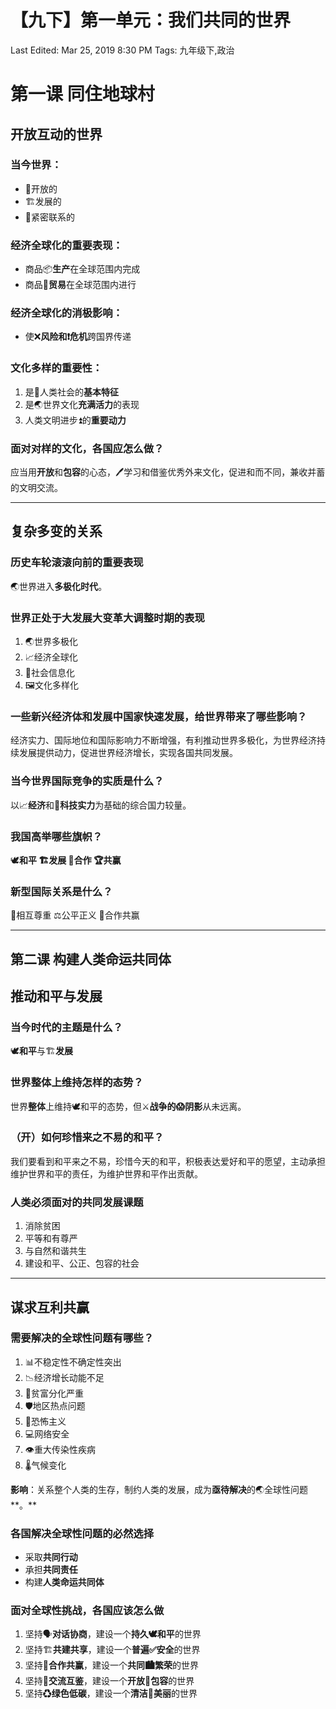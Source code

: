 # 【九下】第一单元：我们共同的世界

Last Edited: Mar 25, 2019 8:30 PM
Tags: 九年级下,政治

# 第一课 同住地球村

## 开放互动的世界

### 当今世界：

- 🚪开放的
- 🏗发展的
- 🔗紧密联系的

### 经济全球化的重要表现：

- 商品📦**生产**在全球范围内完成
- 商品🛒**贸易**在全球范围内进行

### 经济全球化的消极影响：

- 使❌**风险和❗危机**跨国界传递

### 文化多样的重要性：

1. 是🧝人类社会的**基本特征**
2. 是🌏世界文化**充满活力**的表现
3. 人类文明进步⏫的**重要动力**

### 面对对样的文化，各国应怎么做？

应当用**开放**和**包容**的心态，🖊学习和借鉴优秀外来文化，促进和而不同，兼收并蓄的文明交流。

---

## 复杂多变的关系

### 历史车轮滚滚向前的重要表现

🌏世界进入**多极化时代**。

### 世界正处于大发展大变革大调整时期的表现

1. 🌏世界多极化
2. 📈经济全球化
3. 📶社会信息化
4. 🖼文化多样化

### 一些新兴经济体和发展中国家快速发展，给世界带来了哪些影响？

经济实力、国际地位和国际影响力不断增强，有利推动世界多极化，为世界经济持续发展提供动力，促进世界经济增长，实现各国共同发展。

### 当今世界国际竞争的实质是什么？

以📈**经济**和🔬**科技实力**为基础的综合国力较量。

### 我国高举哪些旗帜？

🕊**和平 🏗发展 🤝合作 🏆共赢**

### 新型国际关系是什么？

👬相互尊重 ⚖公平正义 🥇合作共赢

---

## 第二课 构建人类命运共同体

## 推动和平与发展

### 当今时代的主题是什么？

🕊**和平**与🏗**发展**

### 世界整体上维持怎样的态势？

世界**整体**上维持🕊和平的态势，但⚔**战争的😱阴影**从未远离。

### （开）如何珍惜来之不易的和平？

我们要看到和平来之不易，珍惜今天的和平，积极表达爱好和平的愿望，主动承担维护世界和平的责任，为维护世界和平作出贡献。

### 人类必须面对的共同发展课题

1. 消除贫困
2. 平等和有尊严
3. 与自然和谐共生
4. 建设和平、公正、包容的社会

---

## 谋求互利共赢

### 需要解决的全球性问题有哪些？

1. 📊不稳定性不确定性突出
2. 📉经济增长动能不足
3. 💸贫富分化严重
4. 🛡地区热点问题
5. 🧕恐怖主义
6. 💻网络安全
7. 👁重大传染性疾病
8. 🌡气候变化

**影响**：关系整个人类的生存，制约人类的发展，成为**亟待解决**的🌏全球性问题**。**

### 各国解决全球性问题的必然选择

- 采取**共同行动**
- 承担**共同责任**
- 构建**人类命运共同体**

### 面对全球性挑战，各国应该怎么做

1. 坚持🗣️**对话协商**，建设一个**持久🕊和平**的世界
2. 坚持🏗️**共建共享**，建设一个**普遍✅安全**的世界
3. 坚持🤝**合作共赢**，建设一个**共同🏙繁荣**的世界
4. 坚持💬**交流互鉴**，建设一个**开放🎉包容**的世界
5. 坚持♻**绿色低碳**，建设一个**清洁🎈美丽**的世界
